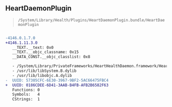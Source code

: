 ## HeartDaemonPlugin

> `/System/Library/Health/Plugins/HeartDaemonPlugin.bundle/HeartDaemonPlugin`

```diff

-4146.0.1.7.0
+4146.1.11.3.0
   __TEXT.__text: 0x0
   __TEXT.__objc_classname: 0x15
   __DATA_CONST.__objc_classlist: 0x8

   - /System/Library/PrivateFrameworks/HeartHealthDaemon.framework/HeartHealthDaemon
   - /usr/lib/libSystem.B.dylib
   - /usr/lib/libobjc.A.dylib
-  UUID: 57305CFC-6E30-3967-9BF2-5AC66475FBC4
+  UUID: 0186CDEE-6D41-3AAB-B4FB-AFB2B6582F63
   Functions: 0
   Symbols:   4
   CStrings:  1

```
